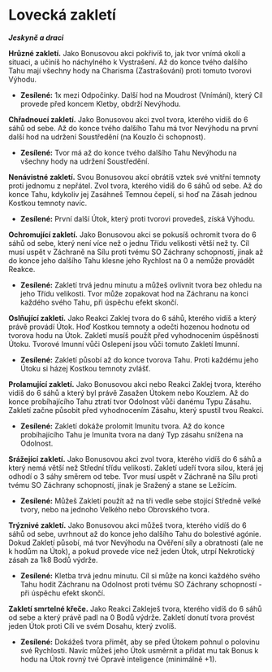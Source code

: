 # Lovecká zakletí

***Jeskyně a draci***

**Hrůzné zakletí.** Jako Bonusovou akci pokřivíš to, jak tvor vnímá okolí a situaci, a učiníš ho náchylného k Vystrašení. Až do konce tvého dalšího Tahu mají všechny hody na Charisma (Zastrašování) proti tomuto tvorovi Výhodu.

* **Zesílené:** 1x mezi Odpočinky. Další hod na Moudrost (Vnímání), který Cíl provede před koncem Kletby, obdrží Nevýhodu.

**Chřadnoucí zakletí.** Jako Bonusovou akci zvol tvora, kterého vidíš do 6 sáhů od sebe. Až do konce tvého dalšího Tahu má tvor Nevýhodu na první další hod na udržení Soustředění (na Kouzlo či schopnost).

* **Zesílené:** Tvor má až do konce tvého dalšího Tahu Nevýhodu na všechny hody na udržení Soustředění.

**Nenávistné zakletí.** Svou Bonusovou akcí obrátíš vztek své vnitřní temnoty proti jednomu z nepřátel. Zvol tvora, kterého vidíš do 6 sáhů od sebe. Až do konce Tahu, kdykoliv jej Zasáhneš Temnou čepelí, si hoď na Zásah jednou Kostkou temnoty navíc.

* **Zesílené:** První další Útok, který proti tvorovi provedeš, získá Výhodu.

**Ochromující zakletí.** Jako Bonusovou akci se pokusíš ochromit tvora do 6 sáhů od sebe, který není více než o jednu Třídu velikosti větší než ty. Cíl musí uspět v Záchraně na Sílu proti tvému SO Záchrany schopností, jinak až do konce jeho dalšího Tahu klesne jeho Rychlost na 0 a nemůže provádět Reakce.

* **Zesílené:** Zakletí trvá jednu minutu a můžeš ovlivnit tvora bez ohledu na jeho Třídu velikosti. Tvor může zopakovat hod na Záchranu na konci každého svého Tahu, při úspěchu efekt skončí.

**Oslňující zakletí.** Jako Reakci Zaklej tvora do 6 sáhů, kterého vidíš a který právě provádí Útok. Hoď Kostkou temnoty a odečti hozenou hodnotu od tvorova hodu na Útok. Zakletí musíš použít před vyhodnocením úspěšnosti Útoku. Tvorové Imunní vůči Oslepení jsou vůči tomuto Zakletí Imunní.

* **Zesílené:** Zakletí působí až do konce tvorova Tahu. Proti každému jeho Útoku si házej Kostkou temnoty zvlášť.

**Prolamující zakletí.** Jako Bonusovou akci nebo Reakci Zaklej tvora, kterého vidíš do 6 sáhů a který byl právě Zasažen Útokem nebo Kouzlem. Až do konce probíhajícího Tahu ztratí tvor Odolnost vůči danému Typu Zásahu. Zakletí začne působit před vyhodnocením Zásahu, který spustil tvou Reakci.

* **Zesílené:** Zakletí dokáže prolomit Imunitu tvora. Až do konce probíhajícího Tahu je Imunita tvora na daný Typ zásahu snížena na Odolnost.

**Srážející zakletí.** Jako Bonusovou akci zvol tvora, kterého vidíš do 6 sáhů a který nemá větší než Střední třídu velikosti. Zakletí udeří tvora silou, která jej odhodí o 3 sáhy směrem od tebe. Tvor musí uspět v Záchraně na Sílu proti tvému SO Záchrany schopností, jinak je Sražený a stane se Ležícím.

* **Zesílené:** Můžeš Zakletí použít až na tři vedle sebe stojící Středně velké tvory, nebo na jednoho Velkého nebo Obrovského tvora.

**Trýznivé zakletí.** Jako Bonusovou akci můžeš tvora, kterého vidíš do 6 sáhů od sebe, uvrhnout až do konce jeho dalšího Tahu do bolestivé agónie. Dokud Zakletí působí, má tvor Nevýhodu na Ověření síly a obratnosti (ale ne k hodům na Útok), a pokud provede více než jeden Útok, utrpí Nekrotický zásah za 1k8 Bodů výdrže.

* **Zesílené:** Kletba trvá jednu minutu. Cíl si může na konci každého svého Tahu hodit Záchranu na Odolnost proti tvému SO Záchrany schopností - při úspěchu efekt skončí.

**Zakletí smrtelné křeče.** Jako Reakci Zakleješ tvora, kterého vidíš do 6 sáhů od sebe a který právě padl na 0 Bodů výdrže. Zakletí donutí tvora provést jeden Útok proti Cíli ve svém Dosahu, který zvolíš.

* **Zesílené:** Dokážeš tvora přimět, aby se před Útokem pohnul o polovinu své Rychlosti. Navíc můžeš jeho Útok usměrnit a přidat mu tak Bonus k hodu na Útok rovný tvé Opravě inteligence (minimálně +1).
